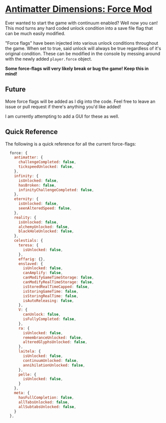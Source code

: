 # [Antimatter Dimensions: Force Mod](https://miabread.github.io/AntimatterDimensions/)

Ever wanted to start the game with continuum enabled? Well now you can! This mod turns any hard coded unlock condition into a save file flag that can be much easily modified.

"Force flags" have been injected into various unlock conditions throughout the game. When set to true, said unlock will always be true regardless of it's original condition. These can be modified in the console by messing around with the newly added `player.force` object.

**Some force-flags will very likely break or bug the game! Keep this in mind!**

## Future 

More force flags will be added as I dig into the code. Feel free to leave an issue or pull request if there's anything you'd like added!

I am currently attempting to add a GUI for these as well.

## Quick Reference

The following is a quick reference for all the current force-flags:

```js
  force: {
    antimatter: {
      challengeCompleted: false,
      tickspeedUnlocked: false,
    },
    infinity: {
      isUnlocked: false,
      hasBroken: false,
      infinityChallengeCompleted: false,
    },
    eternity: {
      isUnlocked: false,
      seenAlteredSpeed: false,
    },
    reality: {
      isUnlocked: false,
      alchemyUnlocked: false,
      blackHoleUnlocked: false,
    },
    celestials: {
      teresa: {
        isUnlocked: false,
      },
      effarig: {},
      enslaved: {
        isUnlocked: false,
        canAmplify: false,
        canModifyGameTimeStorage: false,
        canModifyRealTimeStorage: false,
        isStoredRealTimeCapped: false,
        isStoringGameTime: false,
        isStoringRealTime: false,
        isAutoReleasing: false,
      },
      V: {
        canUnlock: false,
        isFullyCompleted: false,
      },
      ra: {
        isUnlocked: false,
        remembranceUnlocked: false,
        alteredGlyphsUnlocked: false,
      },
      laitela: {
        isUnlocked: false,
        continuumUnlocked: false,
        annihilationUnlocked: false,
      },
      pelle: {
        isUnlocked: false,
      }
    },
    meta: {
      hasFullCompletion: false,
      allTabsUnlocked: false,
      allSubtabsUnlocked: false,
    }
  },
```
